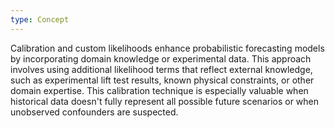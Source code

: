 ```yaml
---
type: Concept
---
```


Calibration and custom likelihoods enhance probabilistic forecasting models by incorporating domain knowledge or experimental data. This approach involves using additional likelihood terms that reflect external knowledge, such as experimental lift test results, known physical constraints, or other domain expertise. This calibration technique is especially valuable when historical data doesn't fully represent all possible future scenarios or when unobserved confounders are suspected.